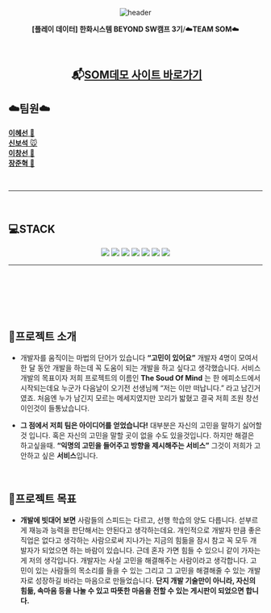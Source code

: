 <div align="center">

 ![header](https://capsule-render.vercel.app/api?type=shark&height=300&text=📬SOM📬&desc=%20%20Sound%20of%20mind&textBg=false&fontColor=FFFFFF&section=header&fontSize=70&fontAlign=50&fontAlignY=49&animation=fadeIn)

 **[플레이 데이터] 한화시스템 BEYOND SW캠프 3기**/☁️**TEAM SOM**☁️

 </div>

<br>

<div align="center">
 
## &nbsp;📬[SOM데모 사이트 바로가기](https://www.naver.com)

</div>

## ☁️팀원☁️

[**이혜선** 🐴](https://github.com/hyesunlee30)
<br>
[**신보석** 🐭](https://github.com/fa7271)
<br>
[**이창선** 🐷](https://github.com/keepself)
 <br>
[**장준혁** 🐰](https://github.com/GreatJang)

<br>

---

</br>

##  💻STACK

<div align=center> 

<img src="https://img.shields.io/badge/java-007396?style=for-the-badge&logo=java&logoColor=white">
<img src="https://img.shields.io/badge/vue.js-4FC08D?style=for-the-badge&logo=vue.js&logoColor=white">
<img src="https://img.shields.io/badge/linux-FCC624?style=for-the-badge&logo=linux&logoColor=black">
<img src="https://img.shields.io/badge/github-181717?style=for-the-badge&logo=github&logoColor=white">
<img src="https://img.shields.io/badge/git-F05032?style=for-the-badge&logo=git&logoColor=white">
<img src="https://img.shields.io/badge/mariaDB-003545?style=for-the-badge&logo=mariaDB&logoColor=white">
<img src="https://img.shields.io/badge/Redis-DC382D?style=for-the-badge&logo=Redis&logoColor=white"> 

<br>

---

<br>

</div>

<br><br><br>

## 🌠프로젝트 소개

- 개발자를 움직이는 마법의 단어가 있습니다 **“고민이 있어요”**
 개발자 4명이 모여서 한 달 동안 개발을 하는데 꼭 도움이 되는 개발을 하고 싶다고 생각했습니다.
 서비스 개발의 목표이자 저희 프로젝트의 이름인
 **The Soud Of Mind** 는 한 에피소드에서 시작되는데요
 누군가 다음날이 오기전 선생님께 “저는 이만 떠납니다.” 라고 남긴거였죠.
 처음엔 누가 남긴지 모르는 메세지였지만 꼬리가 밟혔고 결국 저희 조원 창선이인것이 들통났습니다.

 - **그 점에서 저희 팀은 아이디어를 얻었습니다!**
 대부분은 자신의 고민을 말하기 싫어할 것 입니다.
 혹은 자신의 고민을 말할 곳이 없을 수도 있을것입니다.
 하지만 해결은 하고싶을때.
 **“익명의 고민을 들어주고 방향을 제시해주는 서비스”**
 그것이 저희가 고안하고 싶은 **서비스**입니다.

<br>

## 🎯프로젝트 목표
- **개발에 빗대어 보면**
 사람들의 스피드는 다르고, 선행 학습의 양도 다릅니다. 섣부르게 재능과 능력을 판단해서는 안된다고 생각하는데요.
 개인적으로 개발자 만큼 좋은 직업은 없다고 생각하는 사람으로써 지나가는 지금의 힘듦을 잠시 참고 꼭 모두 개발자가 되었으면 하는 바람이 있습니다.
 근데 혼자 가면 힘들 수 있으니 같이 가자는 게 저의 생각입니다.
 개발자는 사실 고민을 해결해주는 사람이라고 생각합니다. 고민이 있는 사람들의 목소리를 들을 수 있는 그리고 그 고민을 해결해줄 수 있는 개발자로 성장하길 바라는 마음으로   만들었습니다.
 **단지 개발 기술만이 아니라, 자신의 힘듦, 속마음 등을 나눌 수 있고
 따뜻한 마음을 전할 수 있는 게시판이 되었으면 합니다.**
